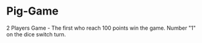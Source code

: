 # Pig-Game
 2 Players Game - The first who reach 100 points win the game. Number "1" on the dice switch turn.
